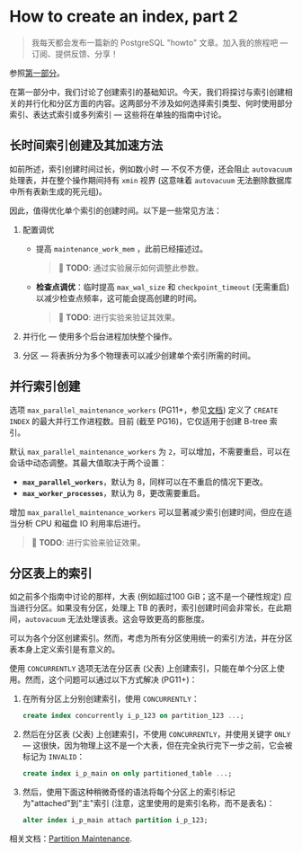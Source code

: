 # How to create an index, part 2

>我每天都会发布一篇新的 PostgreSQL "howto" 文章。加入我的旅程吧 — 订阅、提供反馈、分享！

参照[第一部分](https://postgres-howto.cn/#/./docs/61)。

在第一部分中，我们讨论了创建索引的基础知识。今天，我们将探讨与索引创建相关的并行化和分区方面的内容。这两部分不涉及如何选择索引类型、何时使用部分索引、表达式索引或多列索引 — 这些将在单独的指南中讨论。

## 长时间索引创建及其加速方法

如前所述，索引创建时间过长，例如数小时 — 不仅不方便，还会阻止 `autovacuum` 处理表，并在整个操作期间持有 `xmin` 视界 (这意味着 `autovacuum` 无法删除数据库中所有表新生成的死元组)。

因此，值得优化单个索引的创建时间。以下是一些常见方法：

1. 配置调优

   - 提高 `maintenance_work_mem` ，此前已经描述过。

     > 🎯 **TODO**: 通过实验展示如何调整此参数。


   - **检查点调优**：临时提高 `max_wal_size` 和 `checkpoint_timeout` (无需重启) 以减少检查点频率，这可能会提高创建的时间。

     > 🎯 **TODO**: 进行实验来验证其效果。


2. 并行化 — 使用多个后台进程加快整个操作。

3. 分区 — 将表拆分为多个物理表可以减少创建单个索引所需的时间。

## 并行索引创建

选项 `max_parallel_maintenance_workers` (PG11+，参见[文档](https://postgresqlco.nf/doc/en/param/max_parallel_maintenance_workers/)) 定义了 `CREATE INDEX` 的最大并行工作进程数。目前 (截至 PG16)，它仅适用于创建 B-tree 索引。

默认 `max_parallel_maintenance_workers` 为 `2`，可以增加，不需要重启，可以在会话中动态调整。其最大值取决于两个设置：

- **`max_parallel_workers`**，默认为 8，同样可以在不重启的情况下更改。
- **`max_worker_processes`**，默认为 8，更改需要重启。

增加 `max_parallel_maintenance_workers` 可以显著减少索引创建时间，但应在适当分析 CPU 和磁盘 IO 利用率后进行。

> 🎯 **TODO**: 进行实验来验证效果。

## 分区表上的索引

如之前多个指南中讨论的那样，大表 (例如超过100 GiB；这不是一个硬性规定) 应当进行分区。如果没有分区，处理上 TB 的表时，索引创建时间会非常长，在此期间，`autovacuum` 无法处理该表。这会导致更高的膨胀度。

可以为各个分区创建索引。然而，考虑为所有分区使用统一的索引方法，并在分区表本身上定义索引是有意义的。

使用 `CONCURRENTLY` 选项无法在分区表 (父表) 上创建索引，只能在单个分区上使用。然而，这个问题可以通过以下方式解决 (PG11+)：

1. 在所有分区上分别创建索引，使用 `CONCURRENTLY`：

   ```sql
   create index concurrently i_p_123 on partition_123 ...;
   ```
   
2. 然后在分区表 (父表) 上创建索引，不使用 `CONCURRENTLY`，并使用关键字 `ONLY` — 这很快，因为物理上这不是一个大表，但在完全执行完下一步之前，它会被标记为 `INVALID`：

   ```sql
   create index i_p_main on only partitioned_table ...;
   ```
   
3. 然后，使用下面这种稍微奇怪的语法将每个分区上的索引标记为"attached"到"主"索引 (注意，这里使用的是索引名称，而不是表名)：

   ```sql
   alter index i_p_main attach partition i_p_123;
   ```

相关文档：[Partition Maintenance](https://postgresql.org/docs/current/ddl-partitioning.html#DDL-PARTITIONING-DECLARATIVE-MAINTENANCE).